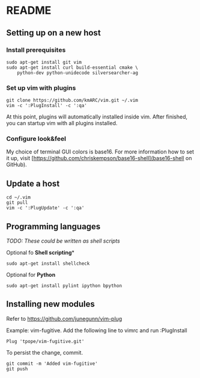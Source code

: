 README
======

Setting up on a new host
------------------------

### Install prerequisites

    sudo apt-get install git vim
    sudo apt-get install curl build-essential cmake \
        python-dev python-unidecode silversearcher-ag


### Set up vim with plugins

    git clone https://github.com/kmARC/vim.git ~/.vim
    vim -c ':PlugInstall' -c ':qa'

At this point, plugins will automatically installed inside vim. After finished, 
you can startup vim with all plugins installed.

### Configure look&feel

My choice of terminal GUI colors is base16. For more information how to set it
up, visit [https://github.com/chriskempson/base16-shell](base16-shell on
GitHub).

Update a host
-------------

    cd ~/.vim
    git pull
    vim -c ':PlugUpdate' -c ':qa'

Programming languages
---------------------
*TODO: These could be written as shell scripts*

Optional fo **Shell scripting***

    sudo apt-get install shellcheck

Optional for **Python**

    sudo apt-get install pylint ipython bpython

Installing new modules
----------------------

Refer to https://github.com/junegunn/vim-plug

Example: vim-fugitive. Add the following line to vimrc and run :PlugInstall

    Plug 'tpope/vim-fugitive.git'

To persist the change, commit.

    git commit -m 'Added vim-fugitive'
    git push
